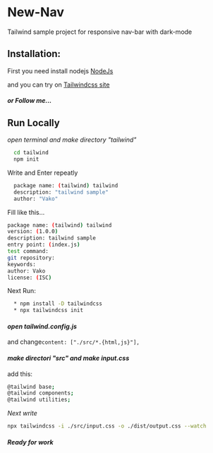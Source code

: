 # New-Nav
Tailwind sample project for responsive nav-bar with dark-mode


## Installation:

First you need install nodejs 
[NodeJs](https://nodejs.org/en/)

and you can try on
[Tailwindcss site](https://tailwindcss.com/docs/installation)

##### or Follow me...


## Run Locally
*open terminal and
make directory  "tailwind"*

```bash
  cd tailwind
  npm init 
```

Write and Enter repeatly

```bash
  package name: (tailwind) tailwind
  description: "tailwind sample"
  author: "Vako"
```

Fill like this...

```bash
package name: (tailwind) tailwind
version: (1.0.0) 
description: tailwind sample
entry point: (index.js) 
test command: 
git repository: 
keywords: 
author: Vako
license: (ISC) 

```

Next Run:

```bash
  * npm install -D tailwindcss
  * npx tailwindcss init

```

#### *open tailwind.config.js* 

and change`content: ["./src/*.{html,js}"],` 
#### *make directori "src" and make input.css*  
add this:
```bash
@tailwind base;
@tailwind components;
@tailwind utilities;

```
*Next write*

```bash
npx tailwindcss -i ./src/input.css -o ./dist/output.css --watch

```
#### *Ready for work*

